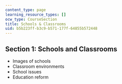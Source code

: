 ```yaml
---
content_type: page
learning_resource_types: []
ocw_type: CourseSection
title: Schools & Classrooms
uid: b5b223ff-b3c9-b571-177f-64855b572448
---
```


Section 1: Schools and Classrooms
---------------------------------

*   Images of schools
*   Classroom environments
*   School issues
*   Education reform
